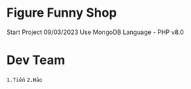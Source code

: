 # Figure Funny Shop 
Start Project 09/03/2023
Use MongoDB 
Language - PHP v8.0
# Dev Team
`1.Tiến`
`2.Hảo`
#
